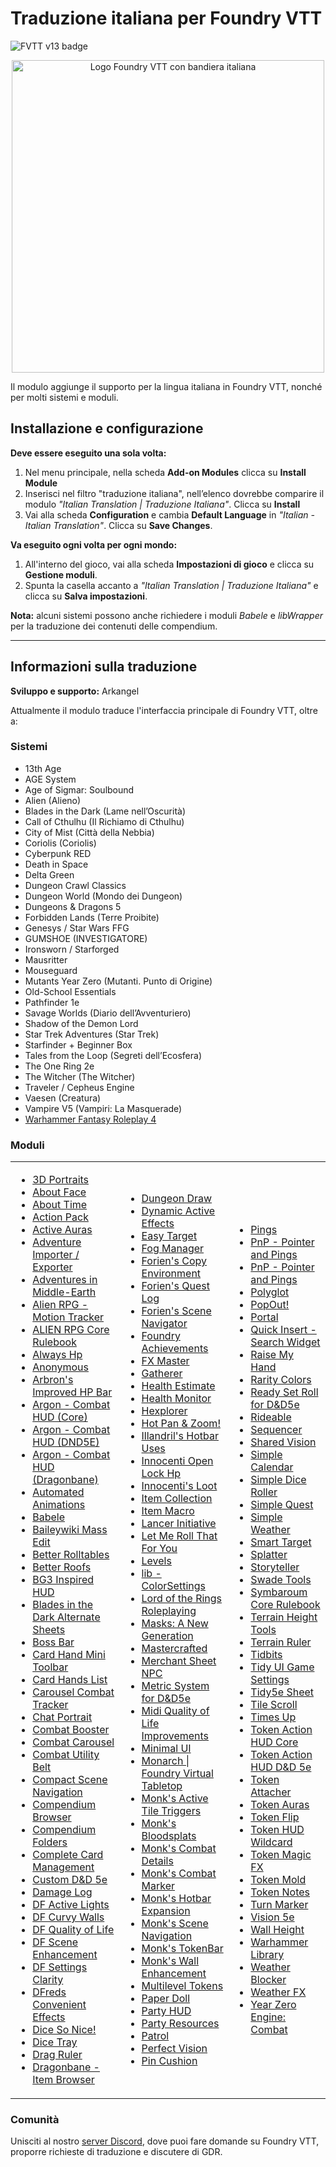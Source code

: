 <h1>Traduzione italiana per Foundry VTT</h1>

<p>
  <img src="https://img.shields.io/badge/FVTT-v13-brightgreen" alt="FVTT v13 badge">
</p>

<p style="text-align: center;">
  <img src="https://raw.githubusercontent.com/arkangel85/FoundryVTT-italian/refs/heads/main/it-IT/logo.png" alt="Logo Foundry VTT con bandiera italiana" style="width: 500px;">
</p>

<p>
  Il modulo aggiunge il supporto per la lingua italiana in Foundry VTT, nonché per molti sistemi e moduli.
</p>

<h2>Installazione e configurazione</h2>

<p><strong>Deve essere eseguito una sola volta:</strong></p>

<ol>
  <li>Nel menu principale, nella scheda <strong>Add-on Modules</strong> clicca su <strong>Install Module</strong></li>
  <li>Inserisci nel filtro "traduzione italiana", nell’elenco dovrebbe comparire il modulo <em>"Italian Translation | Traduzione Italiana"</em>. Clicca su <strong>Install</strong></li>
  <li>Vai alla scheda <strong>Configuration</strong> e cambia <strong>Default Language</strong> in <em>"Italian - Italian Translation"</em>. Clicca su <strong>Save Changes</strong>.</li>
</ol>

<p><strong>Va eseguito ogni volta per ogni mondo:</strong></p>

<ol>
  <li>All'interno del gioco, vai alla scheda <strong>Impostazioni di gioco</strong> e clicca su <strong>Gestione moduli</strong>.</li>
  <li>Spunta la casella accanto a <em>"Italian Translation | Traduzione Italiana"</em> e clicca su <strong>Salva impostazioni</strong>.</li>
</ol>

<p><strong>Nota:</strong> alcuni sistemi possono anche richiedere i moduli <em>Babele</em> e <em>libWrapper</em> per la traduzione dei contenuti delle compendium.</p>

<hr>

<h2>Informazioni sulla traduzione</h2>

<p><strong>Sviluppo e supporto:</strong> Arkangel</p>

<p>Attualmente il modulo traduce l'interfaccia principale di Foundry VTT, oltre a:</p>

<h3>Sistemi</h3>
<ul>
  <li>13th Age</li>
  <li>AGE System</li>
  <li>Age of Sigmar: Soulbound</li>
  <li>Alien (Alieno)</li>
  <li>Blades in the Dark (Lame nell’Oscurità)</li>
  <li>Call of Cthulhu (Il Richiamo di Cthulhu)</li>
  <li>City of Mist (Città della Nebbia)</li>
  <li>Coriolis (Coriolis)</li>
  <li>Cyberpunk RED</li>
  <li>Death in Space</li>
  <li>Delta Green</li>
  <li>Dungeon Crawl Classics</li>
  <li>Dungeon World (Mondo dei Dungeon)</li>
  <li>Dungeons & Dragons 5</li>
  <li>Forbidden Lands (Terre Proibite)</li>
  <li>Genesys / Star Wars FFG</li>
  <li>GUMSHOE (INVESTIGATORE)</li>
  <li>Ironsworn / Starforged</li>
  <li>Mausritter</li>
  <li>Mouseguard</li>
  <li>Mutants Year Zero (Mutanti. Punto di Origine)</li>
  <li>Old-School Essentials</li>
  <li>Pathfinder 1e</li>
  <li>Savage Worlds (Diario dell’Avventuriero)</li>
  <li>Shadow of the Demon Lord</li>
  <li>Star Trek Adventures (Star Trek)</li>
  <li>Starfinder + Beginner Box</li>
  <li>Tales from the Loop (Segreti dell’Ecosfera)</li>
  <li>The One Ring 2e</li>
  <li>The Witcher (The Witcher)</li>
  <li>Traveler / Cepheus Engine</li>
  <li>Vaesen (Creatura)</li>
  <li>Vampire V5 (Vampiri: La Masquerade)</li>
  <li><a href="#">Warhammer Fantasy Roleplay 4</a></li>
</ul>

<h3>Moduli</h3>

<table>
  <tr>
    <td>

- [3D Portraits](https://foundryvtt.com/packages/three-actor-portrait)  
- [About Face](https://foundryvtt.com/packages/about-face)  
- [About Time](https://foundryvtt.com/packages/about-time)  
- [Action Pack](https://foundryvtt.com/packages/action-pack)  
- [Active Auras](https://foundryvtt.com/packages/ActiveAuras)  
- [Adventure Importer / Exporter](https://foundryvtt.com/packages/adventure-import-export)  
- [Adventures in Middle-Earth](https://foundryvtt.com/packages/aime)  
- [Alien RPG - Motion Tracker](https://foundryvtt.com/packages/motion_tracker)  
- [ALIEN RPG Core Rulebook](https://foundryvtt.com/packages/alienrpg-corerules)  
- [Always Hp](https://foundryvtt.com/packages/always-hp)  
- [Anonymous](https://foundryvtt.com/packages/anonymous)  
- [Arbron's Improved HP Bar](https://foundryvtt.com/packages/arbron-hp-bar)  
- [Argon - Combat HUD (Core)](https://foundryvtt.com/packages/enhancedcombathud)  
- [Argon - Combat HUD (DND5E)](https://foundryvtt.com/packages/enhancedcombathud-dnd5e)  
- [Argon - Combat HUD (Dragonbane)](https://foundryvtt.com/packages/enhancedcombathud-dragonbane)  
- [Automated Animations](https://foundryvtt.com/packages/autoanimations)  
- [Babele](https://foundryvtt.com/packages/babele)  
- [Baileywiki Mass Edit](https://foundryvtt.com/packages/multi-token-edit)  
- [Better Rolltables](https://foundryvtt.com/packages/better-rolltables/)  
- [Better Roofs](https://foundryvtt.com/packages/betterroofs)  
- [BG3 Inspired HUD](https://foundryvtt.com/packages/bg3-inspired-hotbar)  
- [Blades in the Dark Alternate Sheets](https://foundryvtt.com/packages/bitd-alternate-sheets)  
- [Boss Bar](https://foundryvtt.com/packages/bossbar)  
- [Card Hand Mini Toolbar](https://foundryvtt.com/packages/hand-mini-bar)  
- [Card Hands List](https://foundryvtt.com/packages/hand-mini-bar)  
- [Carousel Combat Tracker](https://foundryvtt.com/packages/combat-tracker-dock)  
- [Chat Portrait](https://foundryvtt.com/packages/chat-portrait)  
- [Combat Booster](https://foundryvtt.com/packages/combatbooster)  
- [Combat Carousel](https://foundryvtt.com/packages/combat-carousel)  
- [Combat Utility Belt](https://foundryvtt.com/packages/combat-utility-belt)  
- [Compact Scene Navigation](https://foundryvtt.com/packages/compact-scene-navigation)  
- [Compendium Browser](https://foundryvtt.com/packages/compendium-browser)  
- [Compendium Folders](https://foundryvtt.com/packages/compendium-folders)  
- [Complete Card Management](https://foundryvtt.com/packages/complete-card-management)  
- [Custom D&D 5e](https://foundryvtt.com/packages/custom-dnd5e)  
- [Damage Log](https://foundryvtt.com/packages/damage-log)  
- [DF Active Lights](https://foundryvtt.com/packages/df-active-lights)  
- [DF Curvy Walls](https://foundryvtt.com/packages/df-curvy-walls)  
- [DF Quality of Life](https://foundryvtt.com/packages/df-qol)  
- [DF Scene Enhancement](https://foundryvtt.com/packages/df-scene-enhance/)  
- [DF Settings Clarity](https://foundryvtt.com/packages/df-settings-clarity)  
- [DFreds Convenient Effects](https://foundryvtt.com/packages/dfreds-convenient-effects)  
- [Dice So Nice!](https://foundryvtt.com/packages/dice-so-nice)  
- [Dice Tray](https://foundryvtt.com/packages/dice-calculator)  
- [Drag Ruler](https://foundryvtt.com/packages/drag-ruler)  
- [Dragonbane - Item Browser](https://foundryvtt.com/packages/dragonbane-item-browser)  

</td>
<td>

- [Dungeon Draw](https://foundryvtt.com/packages/dungeon-draw)  
- [Dynamic Active Effects](https://foundryvtt.com/packages/dynamic-active-effects)  
- [Easy Target](https://foundryvtt.com/packages/easy-target)  
- [Fog Manager](https://foundryvtt.com/packages/fog-manager)  
- [Forien's Copy Environment](https://foundryvtt.com/packages/foriens-copy-environment)  
- [Forien's Quest Log](https://foundryvtt.com/packages/foriens-quest-log)  
- [Forien's Scene Navigator](https://foundryvtt.com/packages/foriens-scene-navigator)  
- [Foundry Achievements](https://foundryvtt.com/packages/foundry-achievements)  
- [FX Master](https://foundryvtt.com/packages/fx-master)  
- [Gatherer](https://foundryvtt.com/packages/gatherer)  
- [Health Estimate](https://foundryvtt.com/packages/healthEstimate)  
- [Health Monitor](https://foundryvtt.com/packages/health-monitor)  
- [Hexplorer](https://foundryvtt.com/packages/hexplorer)  
- [Hot Pan & Zoom!](https://foundryvtt.com/packages/hot-pan-zoom)  
- [Illandril's Hotbar Uses](https://foundryvtt.com/packages/illandrils-hotbar-uses)  
- [Innocenti Open Lock Hp](https://foundryvtt.com/packages/innocenti-openlock)  
- [Innocenti's Loot](https://foundryvtt.com/packages/innocenti-loot)  
- [Item Collection](https://foundryvtt.com/packages/itemcollection)  
- [Item Macro](https://foundryvtt.com/packages/itemacro)  
- [Lancer Initiative](https://foundryvtt.com/packages/lancer-initiative)  
- [Let Me Roll That For You](https://foundryvtt.com/packages/lmrtfy)  
- [Levels](https://foundryvtt.com/packages/levels)  
- [lib - ColorSettings](https://foundryvtt.com/packages/colorsettings)  
- [Lord of the Rings Roleplaying](https://foundryvtt.com/packages/lotr5e)  
- [Masks: A New Generation](https://foundryvtt.com/packages/masks-newgeneration-sheets)  
- [Mastercrafted](https://foundryvtt.com/packages/mastercrafted)  
- [Merchant Sheet NPC](https://foundryvtt.com/packages/merchantsheetnpc)  
- [Metric System for D&D5e](https://foundryvtt.com/packages/metric-system-dnd5e)  
- [Midi Quality of Life Improvements](https://foundryvtt.com/packages/midi-qol)  
- [Minimal UI](https://foundryvtt.com/packages/minimal-ui)  
- [Monarch | Foundry Virtual Tabletop]([#](https://foundryvtt.com/packages/monarch))  
- [Monk's Active Tile Triggers](https://foundryvtt.com/packages/monks-active-tiles)  
- [Monk's Bloodsplats](https://foundryvtt.com/packages/monks-bloodsplats)  
- [Monk's Combat Details](https://foundryvtt.com/packages/monks-combat-details)  
- [Monk's Combat Marker](https://foundryvtt.com/packages/monks-combat-marker)  
- [Monk's Hotbar Expansion](https://foundryvtt.com/packages/monks-hotbar-expansion)  
- [Monk's Scene Navigation](https://foundryvtt.com/packages/monks-scene-navigation)  
- [Monk's TokenBar](https://foundryvtt.com/packages/monks-tokenbar)  
- [Monk's Wall Enhancement](https://foundryvtt.com/packages/monks-wall-enhancement)  
- [Multilevel Tokens](https://foundryvtt.com/packages/multilevel-tokens/)  
- [Paper Doll](https://foundryvtt.com/packages/fvtt-paper-doll-ui)  
- [Party HUD](https://foundryvtt.com/packages/party-monitor-dock)  
- [Party Resources](https://foundryvtt.com/packages/fvtt-party-resources)  
- [Patrol](https://foundryvtt.com/packages/patrol)  
- [Perfect Vision](https://foundryvtt.com/packages/perfect-vision)  
- [Pin Cushion](https://foundryvtt.com/packages/pin-cushion)  

</td>
<td>

- [Pings](https://foundryvtt.com/packages/pings/)  
- [PnP - Pointer and Pings](https://foundryvtt.com/packages/pointer)  
- [PnP - Pointer and Pings](https://foundryvtt.com/packages/pointer)  
- [Polyglot](https://foundryvtt.com/packages/polyglot)  
- [PopOut!](https://foundryvtt.com/packages/popout)  
- [Portal](https://foundryvtt.com/packages/portal)  
- [Quick Insert - Search Widget](https://foundryvtt.com/packages/quick-insert)  
- [Raise My Hand](https://foundryvtt.com/packages/raise-my-hand)  
- [Rarity Colors](https://foundryvtt.com/packages/rarity-colors)  
- [Ready Set Roll for D&D5e](https://foundryvtt.com/packages/rarity-colors)  
- [Rideable](https://foundryvtt.com/packages/rideable)  
- [Sequencer](https://foundryvtt.com/packages/sequencer)  
- [Shared Vision](https://foundryvtt.com/packages/shared-vision)  
- [Simple Calendar](https://foundryvtt.com/packages/simple-calendar)  
- [Simple Dice Roller](https://foundryvtt.com/packages/simple-dice-roller)  
- [Simple Quest](https://foundryvtt.com/packages/simple-quest)  
- [Simple Weather](https://foundryvtt.com/packages/simple-weather)  
- [Smart Target](https://foundryvtt.com/packages/smarttarget)  
- [Splatter](https://foundryvtt.com/packages/splatter)  
- [Storyteller](https://foundryvtt.com/packages/storyteller)  
- [Swade Tools](https://foundryvtt.com/packages/swade-tools)  
- [Symbaroum Core Rulebook](https://foundryvtt.com/packages/symbaroum-corerules)  
- [Terrain Height Tools](https://foundryvtt.com/packages/terrain-height-tools)  
- [Terrain Ruler](https://foundryvtt.com/packages/terrain-ruler)  
- [Tidbits](https://foundryvtt.com/packages/tidbits)  
- [Tidy UI Game Settings](https://foundryvtt.com/packages/tidy-ui_game-settings)  
- [Tidy5e Sheet](https://foundryvtt.com/packages/tidy5e-sheet)  
- [Tile Scroll](https://foundryvtt.com/packages/tile-scroll)  
- [Times Up](https://foundryvtt.com/packages/times-up)  
- [Token Action HUD Core](https://foundryvtt.com/packages/token-action-hud-core)  
- [Token Action HUD D&D 5e](https://foundryvtt.com/packages/token-action-hud-dnd5e)  
- [Token Attacher](https://foundryvtt.com/packages/token-attacher/)  
- [Token Auras](https://foundryvtt.com/packages/token-auras)  
- [Token Flip](https://foundryvtt.com/packages/tokenflip)  
- [Token HUD Wildcard](https://foundryvtt.com/packages/token-hud-wildcard)  
- [Token Magic FX](https://foundryvtt.com/packages/tokenmagic/)  
- [Token Mold](https://foundryvtt.com/packages/token-mirror-button)  
- [Token Notes](https://foundryvtt.com/packages/token-notes)  
- [Turn Marker](https://foundryvtt.com/packages/turn-marker)  
- [Vision 5e](https://foundryvtt.com/packages/elevatedvision)  
- [Wall Height](https://foundryvtt.com/packages/wall-height)  
- [Warhammer Library](https://foundryvtt.com/packages/warhammer-lib)  
- [Weather Blocker](https://foundryvtt.com/packages/weather-blocker)  
- [Weather FX](https://foundryvtt.com/packages/weather-fx)  
- [Year Zero Engine: Combat](https://foundryvtt.com/packages/yze-combat)  

</td>
</tr>
</table>


<h3>Comunità</h3>
<p>
  Unisciti al nostro <a href="#">server Discord</a>, dove puoi fare domande su Foundry VTT, proporre richieste di traduzione e discutere di GDR.
</p>
